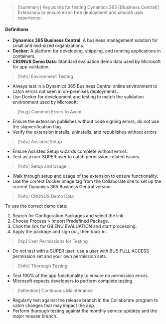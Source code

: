 > [!summary] 
> Key points for testing Dynamics 365 [[Business Central]] Extensions to ensure error-free deployment and smooth user experience.

#### Definitions

- **Dynamics 365 Business Central**: A business management solution for small and mid-sized organizations.
- **Docker**: A platform for developing, shipping, and running applications in containers.
- **CRONUS Demo Data**: Standard evaluation demo data used by Microsoft for app validation.

> [!info] Environment Testing

- Always test in a Dynamics 365 Business Central online environment to catch errors not seen in on-premises deployments.
- Use Docker for development and testing to match the validation environment used by Microsoft.

> [!bug] Common Errors to Avoid

- Ensure the extension publishes without code signing errors; do not use the skipverification flag.
- Verify the extension installs, uninstalls, and republishes without errors.

> [!info] Assisted Setup

- Ensure Assisted Setup wizards complete without errors.
- Test as a non-SUPER user to catch permission-related issues.

> [!info] Setup and Usage

- Walk through setup and usage of the extension to ensure functionality.
- Use the correct Docker image tag from the Collaborate site to set up the current Dynamics 365 Business Central version.

> [!info] CRONUS Demo Data

To use the correct demo data:

1. Search for Configuration Packages and select the link.
2. Choose Process > Import Predefined Package.
3. Click the link for GB.ENU.EVALUATION and start processing.
4. Apply the package and sign out, then back in.

> [!tip] User Permissions for Testing

- Do not test with a SUPER user; use a user with BUS FULL ACCESS permission set and your own permission sets.

> [!info] Thorough Testing

- Test 100% of the app functionality to ensure no permission errors.
- Microsoft expects developers to perform complete testing.

> [!attention] Continuous Maintenance

- Regularly test against the release branch in the Collaborate program to catch changes that may impact the app.
- Perform thorough testing against the monthly service updates and the major release branch.